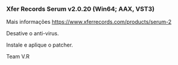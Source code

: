 ### 	Xfer Records Serum v2.0.20 (Win64; AAX, VST3)

Mais informações https://www.xferrecords.com/products/serum-2

Desative o anti-virus.

Instale e aplique o patcher. 

Team V.R
